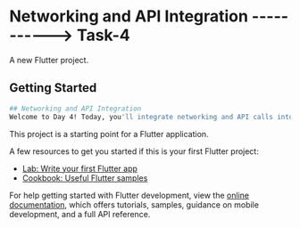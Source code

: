 # Networking and API Integration -----------> Task-4

A new Flutter project.

## Getting Started
```bash
## Networking and API Integration  
Welcome to Day 4! Today, you'll integrate networking and API calls into your Flutter app:: Add the http package to your pubspec.yaml file and import it.: Implement logic to fetch data from a public API (e.g., JSONPlaceholder) and display it in your list.: Modify your provider to include methods for fetching data from the API and updating the list state accordingly.: Implement basic error handling for API calls, showing appropriate messages in the UI.: Display a loading indicator while data is being fetched and update the list with the fetched data once it’s available.
```
This project is a starting point for a Flutter application.

A few resources to get you started if this is your first Flutter project:

- [Lab: Write your first Flutter app](https://docs.flutter.dev/get-started/codelab)
- [Cookbook: Useful Flutter samples](https://docs.flutter.dev/cookbook)

For help getting started with Flutter development, view the
[online documentation](https://docs.flutter.dev/), which offers tutorials,
samples, guidance on mobile development, and a full API reference.
